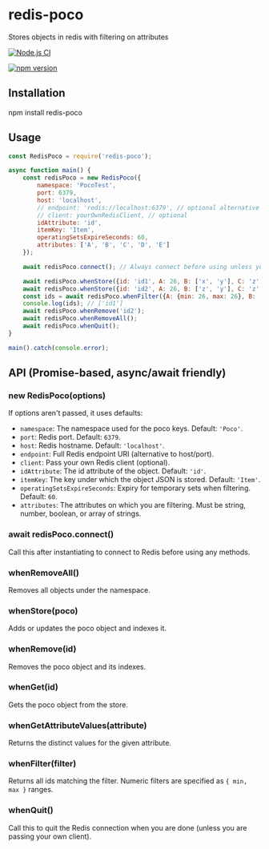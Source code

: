 # redis-poco
Stores objects in redis with filtering on attributes

[![Node.js CI](https://github.com/prasadtad/redis-poco/actions/workflows/nodejs.yml/badge.svg?branch=master)](https://github.com/prasadtad/redis-poco/actions/workflows/nodejs.yml)

[![npm version](https://img.shields.io/npm/v/redis-poco.svg)](https://www.npmjs.com/package/redis-poco)

## Installation

npm install redis-poco

## Usage

```js
const RedisPoco = require('redis-poco');

async function main() {
    const redisPoco = new RedisPoco({
        namespace: 'PocoTest',
        port: 6379,
        host: 'localhost',
        // endpoint: 'redis://localhost:6379', // optional alternative
        // client: yourOwnRedisClient, // optional
        idAttribute: 'id',
        itemKey: 'Item',
        operatingSetsExpireSeconds: 60,
        attributes: ['A', 'B', 'C', 'D', 'E']
    });

    await redisPoco.connect(); // Always connect before using unless you have passed in a connected client

    await redisPoco.whenStore({id: 'id1', A: 26, B: ['x', 'y'], C: 'z', D: 26, E: true, F: 'z'});
    await redisPoco.whenStore({id: 'id2', A: 26, B: ['z', 'y'], C: 'z', D: 32, E: false, F: 'y'});
    const ids = await redisPoco.whenFilter({A: {min: 26, max: 26}, B: ['x', 'y'], C: 'z', D: {max: 30}, E: true});
    console.log(ids); // ['id1']
    await redisPoco.whenRemove('id2');
    await redisPoco.whenRemoveAll();
    await redisPoco.whenQuit();
}

main().catch(console.error);
```

## API (Promise-based, async/await friendly)


### new RedisPoco(options)

If options aren't passed, it uses defaults:

- `namespace`: The namespace used for the poco keys. Default: `'Poco'`.
- `port`: Redis port. Default: `6379`.
- `host`: Redis hostname. Default: `'localhost'`.
- `endpoint`: Full Redis endpoint URI (alternative to host/port).
- `client`: Pass your own Redis client (optional).
- `idAttribute`: The id attribute of the object. Default: `'id'`.
- `itemKey`: The key under which the object JSON is stored. Default: `'Item'`.
- `operatingSetsExpireSeconds`: Expiry for temporary sets when filtering. Default: `60`.
- `attributes`: The attributes on which you are filtering. Must be string, number, boolean, or array of strings.

### await redisPoco.connect()
Call this after instantiating to connect to Redis before using any methods.


### whenRemoveAll()
Removes all objects under the namespace.

### whenStore(poco)
Adds or updates the poco object and indexes it.


### whenRemove(id)
Removes the poco object and its indexes.

### whenGet(id)
Gets the poco object from the store.

### whenGetAttributeValues(attribute)
Returns the distinct values for the given attribute.

### whenFilter(filter)
Returns all ids matching the filter. Numeric filters are specified as `{ min, max }` ranges.

### whenQuit()
Call this to quit the Redis connection when you are done (unless you are passing your own client).
